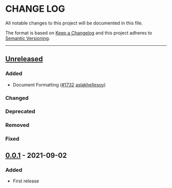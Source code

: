 # CHANGE LOG
All notable changes to this project will be documented in this file.

The format is based on [Keep a Changelog](http://keepachangelog.com/)
and this project adheres to [Semantic Versioning](http://semver.org/).

----
## [Unreleased]

### Added

* Document Formatting
  ([#1732](https://github.com/cucumber/common/pull/1732)
   [aslakhellesoy])

### Changed

### Deprecated

### Removed

### Fixed

## [0.0.1] - 2021-09-02

### Added

* First release

<!-- Releases -->
[Unreleased]: https://github.com/cucumber/common/compare/language-server/v0.0.1...main
[0.0.1]:      https://github.com/cucumber/common/tree/language-server/v0.0.1

<!-- Contributors in alphabetical order -->
[aslakhellesoy]:    https://github.com/aslakhellesoy
